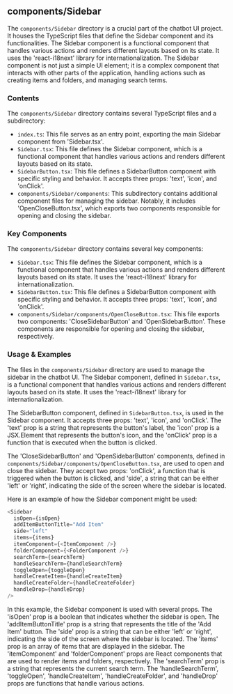 
## components/Sidebar

The `components/Sidebar` directory is a crucial part of the chatbot UI project. It houses the TypeScript files that define the Sidebar component and its functionalities. The Sidebar component is a functional component that handles various actions and renders different layouts based on its state. It uses the 'react-i18next' library for internationalization. The Sidebar component is not just a simple UI element; it is a complex component that interacts with other parts of the application, handling actions such as creating items and folders, and managing search terms.

### Contents

The `components/Sidebar` directory contains several TypeScript files and a subdirectory:

- `index.ts`: This file serves as an entry point, exporting the main Sidebar component from 'Sidebar.tsx'.
- `Sidebar.tsx`: This file defines the Sidebar component, which is a functional component that handles various actions and renders different layouts based on its state.
- `SidebarButton.tsx`: This file defines a SidebarButton component with specific styling and behavior. It accepts three props: 'text', 'icon', and 'onClick'.
- `components/Sidebar/components`: This subdirectory contains additional component files for managing the sidebar. Notably, it includes 'OpenCloseButton.tsx', which exports two components responsible for opening and closing the sidebar.

### Key Components

The `components/Sidebar` directory contains several key components:

- `Sidebar.tsx`: This file defines the Sidebar component, which is a functional component that handles various actions and renders different layouts based on its state. It uses the 'react-i18next' library for internationalization.
- `SidebarButton.tsx`: This file defines a SidebarButton component with specific styling and behavior. It accepts three props: 'text', 'icon', and 'onClick'.
- `components/Sidebar/components/OpenCloseButton.tsx`: This file exports two components: 'CloseSidebarButton' and 'OpenSidebarButton'. These components are responsible for opening and closing the sidebar, respectively.

### Usage & Examples

The files in the `components/Sidebar` directory are used to manage the sidebar in the chatbot UI. The Sidebar component, defined in `Sidebar.tsx`, is a functional component that handles various actions and renders different layouts based on its state. It uses the 'react-i18next' library for internationalization.

The SidebarButton component, defined in `SidebarButton.tsx`, is used in the Sidebar component. It accepts three props: 'text', 'icon', and 'onClick'. The 'text' prop is a string that represents the button's label, the 'icon' prop is a JSX.Element that represents the button's icon, and the 'onClick' prop is a function that is executed when the button is clicked.

The 'CloseSidebarButton' and 'OpenSidebarButton' components, defined in `components/Sidebar/components/OpenCloseButton.tsx`, are used to open and close the sidebar. They accept two props: 'onClick', a function that is triggered when the button is clicked, and 'side', a string that can be either 'left' or 'right', indicating the side of the screen where the sidebar is located.

Here is an example of how the Sidebar component might be used:

```typescript
<Sidebar
  isOpen={isOpen}
  addItemButtonTitle="Add Item"
  side="left"
  items={items}
  itemComponent={<ItemComponent />}
  folderComponent={<FolderComponent />}
  searchTerm={searchTerm}
  handleSearchTerm={handleSearchTerm}
  toggleOpen={toggleOpen}
  handleCreateItem={handleCreateItem}
  handleCreateFolder={handleCreateFolder}
  handleDrop={handleDrop}
/>
```

In this example, the Sidebar component is used with several props. The 'isOpen' prop is a boolean that indicates whether the sidebar is open. The 'addItemButtonTitle' prop is a string that represents the title of the 'Add Item' button. The 'side' prop is a string that can be either 'left' or 'right', indicating the side of the screen where the sidebar is located. The 'items' prop is an array of items that are displayed in the sidebar. The 'itemComponent' and 'folderComponent' props are React components that are used to render items and folders, respectively. The 'searchTerm' prop is a string that represents the current search term. The 'handleSearchTerm', 'toggleOpen', 'handleCreateItem', 'handleCreateFolder', and 'handleDrop' props are functions that handle various actions.
